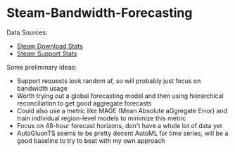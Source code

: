 # Steam-Bandwidth-Forecasting

Data Sources:
- [Steam Download Stats](https://store.steampowered.com/stats/content/)
- [Steam Support Stats](https://store.steampowered.com/stats/support/)

Some preliminary ideas:
- Support requests look random af, so will probably just focus on bandwidth usage
- Worth trying out a global forecasting model and then using hierarchical reconciliation to get good aggregate forecasts
- Could also use a metric like MAGE (Mean Absolute aGgregate Error) and train individual region-level models to minimize this metric
- Focus on 48-hour forecast horizons, don't have a whole lot of data yet
- AutoGluonTS seems to be pretty decent AutoML for time series, will be a good baseline to try to beat with my own approach
